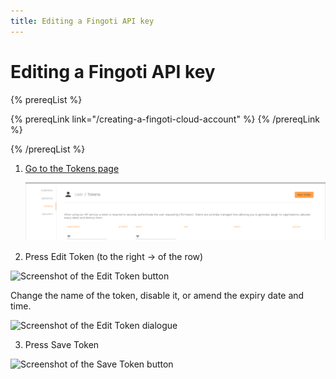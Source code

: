 ```yaml
---
title: Editing a Fingoti API key
---
```


# Editing a Fingoti API key

{% prereqList %}

{% prereqLink link="/creating-a-fingoti-cloud-account" %}
{% /prereqLink %}

{% /prereqList %}

1. [Go to the Tokens page](https://account.fingoti.com/user/tokens)

   ![Screenshot of the Tokens page](common/tokens.png)

2. Press Edit Token (to the right &rarr; of the row)

![Screenshot of the Edit Token button](creating-an-api-key/edit-token-button.png)

Change the name of the token, disable it, or amend the expiry date and time.

![Screenshot of the Edit Token dialogue](creating-an-api-key/edit-token-dialogue.png)

3. Press Save Token

![Screenshot of the Save Token button](creating-an-api-key/save-token.png)
